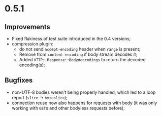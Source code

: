 # 0.5.1

## Improvements

* Fixed flakiness of test suite introduced in the 0.4 versions;
* compression plugin:
  * do not send `accept-encoding` header when `range` is present;
  * Remove from `content-encoding` if body stream decodes it;
  * Added `HTTP::Response::Body#encodings` to return the decoded encoding(s);

## Bugfixes

* non-UTF-8 bodies weren't being properly handled, which led to a loop report (`slice` -> `byteslice`);
* connection reuse now also happens for requests with body (it was only working with `GET`s and other bodyless requests before);